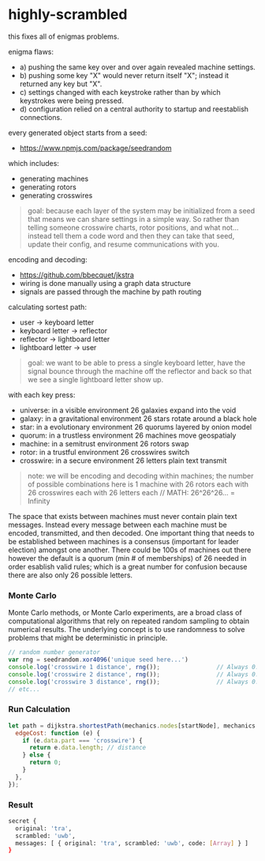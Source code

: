 highly-scrambled
========
this fixes all of enigmas problems.

enigma flaws:
- a) pushing the same key over and over again revealed machine settings.
- b) pushing some key "X" would never return itself "X"; instead it returned any key but "X".
- c) settings changed with each keystroke rather than by which keystrokes were being pressed.
- d) configuration relied on a central authority to startup and reestablish connections.

every generated object starts from a seed:
- https://www.npmjs.com/package/seedrandom

which includes:
- generating machines
- generating rotors
- generating crosswires

> goal: because each layer of the system may be initialized from a seed that means
we can share settings in a simple way. So rather than telling someone crosswire
charts, rotor positions, and what not... instead tell them a code word and
then they can take that seed, update their config, and resume communications with you.

encoding and decoding:
- https://github.com/bbecquet/jkstra
- wiring is done manually using a graph data structure
- signals are passed through the machine by path routing

calculating sortest path:
- user -> keyboard letter
- keyboard letter -> reflector
- reflector -> lightboard letter
- lightboard letter -> user

> goal: we want to be able to press a single keyboard letter, have the signal 
bounce through the machine off the reflector and back so that we see a single 
lightboard letter show up.

with each key press:
- universe: in a visible environment 26 galaxies expand into the void
- galaxy: in a gravitational environment 26 stars rotate around a black hole
- star: in a evolutionary environment 26 quorums layered by onion model
- quorum: in a trustless environment 26 machines move geospatialy
- machine: in a semitrust environment 26 rotors swap
- rotor: in a trustful environment 26 crosswires switch
- crosswire: in a secure environment 26 letters plain text transmit

> note: we will be encoding and decoding within machines; the number of possible combinations here is 1 machine with 26 rotors each with 26 crosswires each with 26 letters each // MATH: 26^26^26... = Infinity

The space that exists between machines must never contain plain text messages. Instead every message between each machine must be encoded, transmitted, and then decoded. One important thing that needs to be established between machines is a consensus (important for leader election) amongst one another. There could be 100s of machines out there however the default is a quorum (min # of memberships) of 26 needed in order esablish valid rules; which is a great number for confusion because there are also only 26 possible letters.


### Monte Carlo
Monte Carlo methods, or Monte Carlo experiments, are a broad class of computational algorithms that rely on repeated random sampling to obtain numerical results. The underlying concept is to use randomness to solve problems that might be deterministic in principle.
```js
// random number generator
var rng = seedrandom.xor4096('unique seed here...')
console.log('crosswire 1 distance', rng());                // Always 0.9282578795792454
console.log('crosswire 2 distance', rng());                // Always 0.3752569768646784
console.log('crosswire 3 distance', rng());                // Always 0.1483929823472782
// etc...
```

### Run Calculation
```js
let path = dijkstra.shortestPath(mechanics.nodes[startNode], mechanics.nodes[mechanics.completeId], {
  edgeCost: function (e) {
    if (e.data.part === 'crosswire') {
      return e.data.length; // distance
    } else {
      return 0;
    }
  },
});
```

### Result
```bash
secret {
  original: 'tra',
  scrambled: 'uwb',
  messages: [ { original: 'tra', scrambled: 'uwb', code: [Array] } ]
}
```